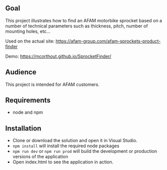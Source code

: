 ## Goal

This project illustrates how to find an AFAM motorbike sprocket based on a number of technical parameters such as thickness, pitch, number of mounting holes, etc...

Used on the actual site: https://afam-group.com/afam-sprockets-product-finder

Demo: https://mcorthout.github.io/SprocketFinder/

## Audience

This project is intended for AFAM customers.

## Requirements

* node and npm

## Installation

* Clone or download the solution and open it in Visual Studio.
* `npm install` will install the required node packages
* `npm run dev` or `npm run prod` will build the development or production versions of the application
* Open index.html to see the application in action.
